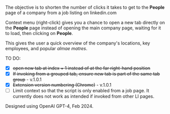 The objective is to shorten the number of clicks it takes to get to the **People** page of a company from a job listing on linkedin.com

Context menu (right-click) gives you a chance to open a new tab directly on the **People** page instead of opening the main company page, waiting for it to load, then clicking on **People**.

This gives the user a quick overview of the company's locations, key employees, and popular _almae matres_.

TO DO:
- [x] ~~open new tab at index + 1 instead of at the far right-hand position~~
- [x] ~~If invoking from a grouped tab, ensure new tab is part of the same tab group~~ - v.1.0.1
- [x] ~~Extension version numbering (Chrome)~~ - v.1.0.1
- [ ] Limit context so that the script is only enabled from a job page. It currently does not work as intended if invoked from other LI pages.

Designed using OpenAI GPT-4, Feb 2024.
